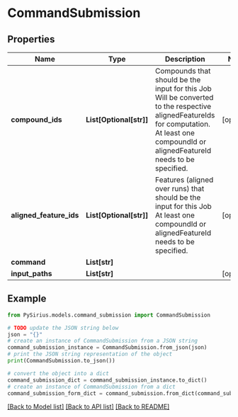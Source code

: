 # CommandSubmission


## Properties

Name | Type | Description | Notes
------------ | ------------- | ------------- | -------------
**compound_ids** | **List[Optional[str]]** | Compounds that should be the input for this Job  Will be converted to the respective alignedFeatureIds for computation.   At least one compoundId or alignedFeatureId needs to be specified. | [optional] 
**aligned_feature_ids** | **List[Optional[str]]** | Features (aligned over runs) that should be the input for this Job   At least one compoundId or alignedFeatureId needs to be specified. | [optional] 
**command** | **List[str]** |  | 
**input_paths** | **List[str]** |  | [optional] 

## Example

```python
from PySirius.models.command_submission import CommandSubmission

# TODO update the JSON string below
json = "{}"
# create an instance of CommandSubmission from a JSON string
command_submission_instance = CommandSubmission.from_json(json)
# print the JSON string representation of the object
print(CommandSubmission.to_json())

# convert the object into a dict
command_submission_dict = command_submission_instance.to_dict()
# create an instance of CommandSubmission from a dict
command_submission_form_dict = command_submission.from_dict(command_submission_dict)
```
[[Back to Model list]](../README.md#documentation-for-models) [[Back to API list]](../README.md#documentation-for-api-endpoints) [[Back to README]](../README.md)


